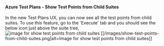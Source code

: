 #### Azure Test Plans - Show Test Points from Child Suites
In the new Test Plans UX, you can now see all the test points from child suites. To use this feature, go to the 'Execute' tab and you should see the below icon just above the suite tree,
![image for show test points from child suites](https://github.com/pkuma-msft/pkuma-msft.github.io/blob/master/azure-test-plans/images/show-test-points-from-child-suites.png)
[[/images/show-test-points-from-child-suites.png|alt=Image for show test points from child suites]]


